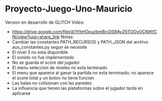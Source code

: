 # Proyecto-Juego-Uno-Mauricio
Version en desarrollo de GLITCH
Video:
- https://drive.google.com/file/d/1YhHOpuzbmBrcDSRAyZ6TOOyOCNIKfCNj/view?usp=share_link
Notas:
- Cambiar las constantes PATH_RECURSOS y PATH_JSON del archivo aux_constantes.py segun se necesite
- El nivel 3 no esta disponible
- El sonido no fue implementado
- No se guarda el score del jugador
- El menu seleccion de niveles no esta terminado
- El menu que aparece al ganar la partida no esta terminado; no aparece el score total y un boton no tiene funcion
- Las balas no colisionan con las paredes
- La influencia que tienen las plataformas sobre el jugador tarda en aplicarse
